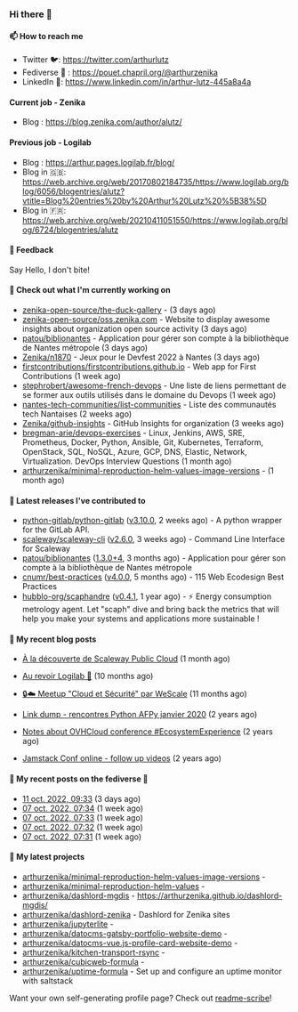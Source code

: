 ### Hi there 👋

#### 📫 How to reach me

- Twitter 🐦: https://twitter.com/arthurlutz
- Fediverse 🐘 : https://pouet.chapril.org/@arthurzenika
- LinkedIn 👔:  https://www.linkedin.com/in/arthur-lutz-445a8a4a

#### Current job - Zenika 

- Blog : https://blog.zenika.com/author/alutz/

#### Previous job - Logilab

- Blog : https://arthur.pages.logilab.fr/blog/
- Blog in 🇬🇧: https://web.archive.org/web/20170802184735/https://www.logilab.org/blog/6056/blogentries/alutz?vtitle=Blog%20entries%20by%20Arthur%20Lutz%20%5B38%5D
- Blog in 🇫🇷: https://web.archive.org/web/20210411051550/https://www.logilab.org/blog/6724/blogentries/alutz

#### 💬 Feedback

Say Hello, I don't bite!

#### 👷 Check out what I'm currently working on

- [zenika-open-source/the-duck-gallery](https://github.com/zenika-open-source/the-duck-gallery) -  (3 days ago)
- [zenika-open-source/oss.zenika.com](https://github.com/zenika-open-source/oss.zenika.com) - Website to display awesome insights about organization open source activity (3 days ago)
- [patou/biblionantes](https://github.com/patou/biblionantes) - Application pour gérer son compte à la bibliothèque de Nantes métropole (3 days ago)
- [Zenika/n1870](https://github.com/Zenika/n1870) - Jeux pour le Devfest 2022 à Nantes (3 days ago)
- [firstcontributions/firstcontributions.github.io](https://github.com/firstcontributions/firstcontributions.github.io) - Web app for First Contributions (1 week ago)
- [stephrobert/awesome-french-devops](https://github.com/stephrobert/awesome-french-devops) - Une liste de liens permettant de se former aux outils utilisés dans le domaine du Devops (1 week ago)
- [nantes-tech-communities/list-communities](https://github.com/nantes-tech-communities/list-communities) - Liste des communautés tech Nantaises (2 weeks ago)
- [Zenika/github-insights](https://github.com/Zenika/github-insights) - GitHub Insights for organization (3 weeks ago)
- [bregman-arie/devops-exercises](https://github.com/bregman-arie/devops-exercises) - Linux, Jenkins, AWS, SRE, Prometheus, Docker, Python, Ansible, Git, Kubernetes, Terraform, OpenStack, SQL, NoSQL, Azure, GCP, DNS, Elastic, Network, Virtualization. DevOps Interview Questions (1 month ago)
- [arthurzenika/minimal-reproduction-helm-values-image-versions](https://github.com/arthurzenika/minimal-reproduction-helm-values-image-versions) -  (1 month ago)


#### 🔭 Latest releases I've contributed to

- [python-gitlab/python-gitlab](https://github.com/python-gitlab/python-gitlab) ([v3.10.0](https://github.com/python-gitlab/python-gitlab/releases/tag/v3.10.0), 2 weeks ago) - A python wrapper for the GitLab API.
- [scaleway/scaleway-cli](https://github.com/scaleway/scaleway-cli) ([v2.6.0](https://github.com/scaleway/scaleway-cli/releases/tag/v2.6.0), 3 weeks ago) - Command Line Interface for Scaleway
- [patou/biblionantes](https://github.com/patou/biblionantes) ([1.3.0&#43;4](https://github.com/patou/biblionantes/releases/tag/1.3.0%2B4), 3 months ago) - Application pour gérer son compte à la bibliothèque de Nantes métropole
- [cnumr/best-practices](https://github.com/cnumr/best-practices) ([v4.0.0](https://github.com/cnumr/best-practices/releases/tag/v4.0.0), 5 months ago) - 115 Web Ecodesign Best Practices
- [hubblo-org/scaphandre](https://github.com/hubblo-org/scaphandre) ([v0.4.1](https://github.com/hubblo-org/scaphandre/releases/tag/v0.4.1), 1 year ago) - ⚡ Energy consumption metrology agent. Let &#34;scaph&#34; dive and bring back the metrics that will help you make your systems and applications more sustainable !

#### 📜 My recent blog posts 

- [À la découverte de Scaleway Public Cloud](https://blog.zenika.com/2022/09/07/a-la-decouverte-de-scaleway-public-cloud/) (1 month ago)

- [Au revoir Logilab 👋](https://arthur.pages.logilab.fr/blog/au-revoir-logilab.html) (10 months ago)
- [🔒☁️ Meetup &#34;Cloud et Sécurité&#34; par WeScale](https://arthur.pages.logilab.fr/blog/meetup-cloud-et-securite-par-wescale.html) (11 months ago)
- [Link dump - rencontres Python AFPy janvier 2020](https://arthur.pages.logilab.fr/blog/link-dump-rencontres-python-afpy-janvier-2020.html) (2 years ago)
- [Notes about OVHCloud conference #EcosystemExperience](https://arthur.pages.logilab.fr/blog/notes-about-ovhcloud-conference-ecosystemexperience.html) (2 years ago)
- [Jamstack Conf online - follow up videos](https://arthur.pages.logilab.fr/blog/jamstack-conf-online-follow-up-videos.html) (2 years ago)

#### 📜 My recent posts on the fediverse 🐘

- [11 oct. 2022, 09:33](https://pouet.chapril.org/@arthurzenika/109148948608156444) (3 days ago)
- [07 oct. 2022, 07:34](https://pouet.chapril.org/@arthurzenika/109125832160222049) (1 week ago)
- [07 oct. 2022, 07:33](https://pouet.chapril.org/@arthurzenika/109125828470499654) (1 week ago)
- [07 oct. 2022, 07:32](https://pouet.chapril.org/@arthurzenika/109125825128820844) (1 week ago)
- [07 oct. 2022, 07:31](https://pouet.chapril.org/@arthurzenika/109125819547076445) (1 week ago)

#### 🌱 My latest projects

- [arthurzenika/minimal-reproduction-helm-values-image-versions](https://github.com/arthurzenika/minimal-reproduction-helm-values-image-versions) - 
- [arthurzenika/minimal-reproduction-helm-values](https://github.com/arthurzenika/minimal-reproduction-helm-values) - 
- [arthurzenika/dashlord-mgdis](https://github.com/arthurzenika/dashlord-mgdis) - https://arthurzenika.github.io/dashlord-mgdis/
- [arthurzenika/dashlord-zenika](https://github.com/arthurzenika/dashlord-zenika) - Dashlord for Zenika sites
- [arthurzenika/jupyterlite](https://github.com/arthurzenika/jupyterlite) - 
- [arthurzenika/datocms-gatsby-portfolio-website-demo](https://github.com/arthurzenika/datocms-gatsby-portfolio-website-demo) - 
- [arthurzenika/datocms-vue.js-profile-card-website-demo](https://github.com/arthurzenika/datocms-vue.js-profile-card-website-demo) - 
- [arthurzenika/kitchen-transport-rsync](https://github.com/arthurzenika/kitchen-transport-rsync) - 
- [arthurzenika/cubicweb-formula](https://github.com/arthurzenika/cubicweb-formula) - 
- [arthurzenika/uptime-formula](https://github.com/arthurzenika/uptime-formula) -  Set up and configure an uptime monitor with saltstack



Want your own self-generating profile page? Check out [readme-scribe](https://github.com/muesli/readme-scribe)!
